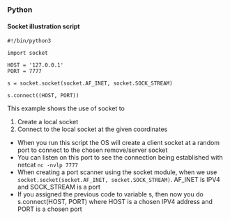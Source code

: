 ### Python

#### Socket illustration script

```
#!/bin/python3

import socket

HOST = '127.0.0.1'
PORT = 7777

s = socket.socket(socket.AF_INET, socket.SOCK_STREAM)

s.connect((HOST, PORT))

```

This example shows the use of socket to
1. Create a local socket
2. Connect to the local socket at the given coordinates

- When you run this script the OS will create a client socket at a random port to connect to the chosen remove/server socket
- You can listen on this port to see the connection being established with netcat `nc -nvlp 7777`
- When creating a port scanner using the socket module, when we use `socket.socket(socket.AF_INET, socket.SOCK_STREAM)`. AF_INET is IPV4 and SOCK_STREAM is a port
- If you assigned the previous code to variable s, then now you do s.connect(HOST, PORT) where HOST is a chosen IPV4 address and PORT is a chosen port
